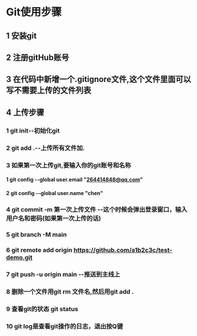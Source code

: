 # Git使用步骤
## 1 安装git
## 2 注册gitHub账号
## 3 在代码中新增一个.gitignore文件,这个文件里面可以写不需要上传的文件列表
## 4 上传步骤
### 1 git init--初始化git
### 2 git add .--上传所有文件加.
### 3 如果第一次上传git,要输入你的git账号和名称
#### 1 git config --global user.email "264414848@qq.com"
#### 2 git config --global user.name "chen"
### 4 git commit -m 第一次上传文件  --这个时候会弹出登录窗口，输入用户名和密码(如果第一次上传的话)
### 5 git branch -M main
### 6 git remote add origin https://github.com/a1b2c3c/test-demo.git
### 7 git push -u origin main --推送到主线上
### 8 删除一个文件用git rm 文件名,然后用git add .
### 9 查看git的状态 git status
### 10 git log是查看git操作的日志，退出按Q键
